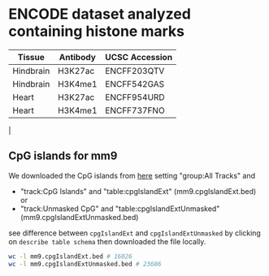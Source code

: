 

# ENCODE dataset analyzed containing histone marks 

| Tissue | Antibody | UCSC Accession | 
| ----- | ---- | ---- | 
| Hindbrain | H3K27ac | ENCFF203QTV |
| Hindbrain | H3K4me1 | ENCFF542GAS |
| Heart | H3K27ac | ENCFF954URD | 
| Heart | H3K4me1 | ENCFF737FNO | 
| 

## CpG islands for mm9

We downloaded the CpG islands from [here](https://genome.ucsc.edu/cgi-bin/hgTables) setting "group:All Tracks" and

- "track:CpG Islands" and "table:cpgIslandExt" (mm9.cpgIslandExt.bed)
or
- "track:Unmasked CpG" and "table:cpgIslandExtUnmasked" (mm9.cpgIslandExtUnmasked.bed)

see difference between `cpgIslandExt` and `cpgIslandExtUnmasked` by clicking on `describe table schema` then downloaded the file locally.

```bash
wc -l mm9.cpgIslandExt.bed # 16026
wc -l mm9.cpgIslandExtUnmasked.bed # 23686
```
